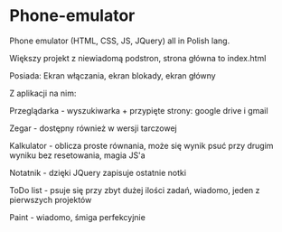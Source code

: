 # Phone-emulator
Phone emulator (HTML, CSS, JS, JQuery) all in Polish lang.

Większy projekt z niewiadomą podstron, strona główna to index.html

Posiada: Ekran włączania, ekran blokady, ekran główny

Z aplikacji na nim:

Przeglądarka - wyszukiwarka + przypięte strony: google drive i gmail

Zegar - dostępny również w wersji tarczowej

Kalkulator - oblicza proste równania, może się wynik psuć przy drugim wyniku bez resetowania, magia JS'a

Notatnik - dzięki JQuery zapisuje ostatnie notki

ToDo list - psuje się przy zbyt dużej ilości zadań, wiadomo, jeden z pierwszych projektów

Paint - wiadomo, śmiga perfekcyjnie 

